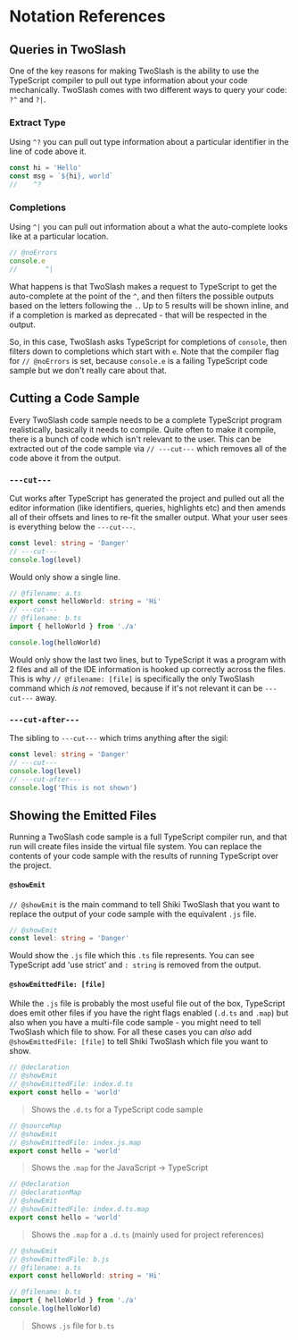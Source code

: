 # Notation References

## Queries in TwoSlash

One of the key reasons for making TwoSlash is the ability to use the TypeScript compiler to pull out type information about your code mechanically. TwoSlash comes with two different ways to query your code: `?^` and `?|`.

### Extract Type

Using `^?` you can pull out type information about a particular identifier in the line of code above it.

```ts twoslash
const hi = 'Hello'
const msg = `${hi}, world`
//    ^?
```

### Completions

Using `^|` you can pull out information about a what the auto-complete looks like at a particular location.

```ts twoslash
// @noErrors
console.e
//       ^|
```

What happens is that TwoSlash makes a request to TypeScript to get the auto-complete at the point of the `^`, and then filters the possible outputs based on the letters following the `.`. Up to 5 results will be shown inline, and if a completion is marked as deprecated - that will be respected in the output.

So, in this case, TwoSlash asks TypeScript for completions of `console`, then filters down to completions which start with `e`. Note that the compiler flag for `// @noErrors` is set, because `console.e` is a failing TypeScript code sample but we don't really care about that.

## Cutting a Code Sample

Every TwoSlash code sample needs to be a complete TypeScript program realistically, basically it needs to compile. Quite often to make it compile, there is a bunch of code which isn't relevant to the user. This can be extracted out of the code sample via `// ---cut---` which removes all of the code above it from the output.

### `---cut---`

Cut works after TypeScript has generated the project and pulled out all the editor information (like identifiers, queries, highlights etc) and then amends all of their offsets and lines to re-fit the smaller output. What your user sees is everything below the `---cut---`.

```ts twoslash
const level: string = 'Danger'
// ---cut---
console.log(level)
```

Would only show a single line.

```ts twoslash
// @filename: a.ts
export const helloWorld: string = 'Hi'
// ---cut---
// @filename: b.ts
import { helloWorld } from './a'

console.log(helloWorld)
```

Would only show the last two lines, but to TypeScript it was a program with 2 files and all of the IDE information is hooked up correctly across the files. This is why `// @filename: [file]` is specifically the only TwoSlash command which _is not_ removed, because if it's not relevant it can be `---cut---` away.

### `---cut-after---`

The sibling to `---cut---` which trims anything after the sigil:

<!-- eslint-skip -->
```ts twoslash
const level: string = 'Danger'
// ---cut---
console.log(level)
// ---cut-after---
console.log('This is not shown')
```

## Showing the Emitted Files

Running a TwoSlash code sample is a full TypeScript compiler run, and that run will create files inside the virtual file system. You can replace the contents of your code sample with the results of running TypeScript over the project.

#### `@showEmit`

`// @showEmit` is the main command to tell Shiki TwoSlash that you want to replace the output of your code sample with the equivalent `.js` file.

```ts twoslash
// @showEmit
const level: string = 'Danger'
```

Would show the `.js` file which this `.ts` file represents. You can see TypeScript add 'use strict' and `: string` is removed from the output.

#### `@showEmittedFile: [file]`

While the `.js` file is probably the most useful file out of the box, TypeScript does emit other files if you have the right flags enabled (`.d.ts` and `.map`) but also when you have a multi-file code sample - you might need to tell TwoSlash which file to show. For all these cases you can _also_ add `@showEmittedFile: [file]` to tell Shiki TwoSlash which file you want to show.

```ts twoslash
// @declaration
// @showEmit
// @showEmittedFile: index.d.ts
export const hello = 'world'
```

> Shows the `.d.ts` for a TypeScript code sample

```ts
// @sourceMap
// @showEmit
// @showEmittedFile: index.js.map
export const hello = 'world'
```

> Shows the `.map` for the JavaScript -> TypeScript

```ts
// @declaration
// @declarationMap
// @showEmit
// @showEmittedFile: index.d.ts.map
export const hello = 'world'
```

> Shows the `.map` for a `.d.ts` (mainly used for project references)

```ts
// @showEmit
// @showEmittedFile: b.js
// @filename: a.ts
export const helloWorld: string = 'Hi'

// @filename: b.ts
import { helloWorld } from './a'
console.log(helloWorld)
```

> Shows `.js` file for `b.ts`
